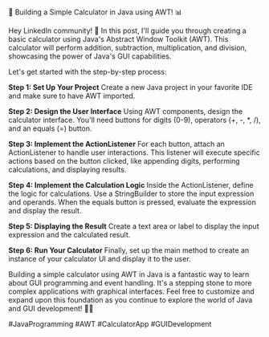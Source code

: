 🧮 Building a Simple Calculator in Java using AWT! 📊

Hey LinkedIn community! 👋 In this post, I'll guide you through creating a basic calculator using Java's Abstract Window Toolkit (AWT). This calculator will perform addition, subtraction, multiplication, and division, showcasing the power of Java's GUI capabilities.

Let's get started with the step-by-step process:

**Step 1: Set Up Your Project**
Create a new Java project in your favorite IDE and make sure to have AWT imported.

**Step 2: Design the User Interface**
Using AWT components, design the calculator interface. You'll need buttons for digits (0-9), operators (+, -, *, /), and an equals (=) button.

**Step 3: Implement the ActionListener**
For each button, attach an ActionListener to handle user interactions. This listener will execute specific actions based on the button clicked, like appending digits, performing calculations, and displaying results.

**Step 4: Implement the Calculation Logic**
Inside the ActionListener, define the logic for calculations. Use a StringBuilder to store the input expression and operands. When the equals button is pressed, evaluate the expression and display the result.

**Step 5: Displaying the Result**
Create a text area or label to display the input expression and the calculated result.

**Step 6: Run Your Calculator**
Finally, set up the main method to create an instance of your calculator UI and display it to the user.


Building a simple calculator using AWT in Java is a fantastic way to learn about GUI programming and event handling. It's a stepping stone to more complex applications with graphical interfaces. Feel free to customize and expand upon this foundation as you continue to explore the world of Java and GUI development! 🚀🌟

#JavaProgramming #AWT #CalculatorApp #GUIDevelopment
